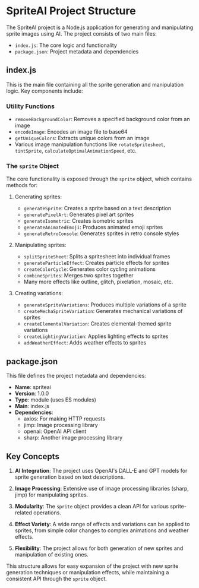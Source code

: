 

  # SpriteAI Project Structure

The SpriteAI project is a Node.js application for generating and manipulating sprite images using AI. The project consists of two main files:

- `index.js`: The core logic and functionality
- `package.json`: Project metadata and dependencies

## index.js

This is the main file containing all the sprite generation and manipulation logic. Key components include:

### Utility Functions

- `removeBackgroundColor`: Removes a specified background color from an image
- `encodeImage`: Encodes an image file to base64
- `getUniqueColors`: Extracts unique colors from an image
- Various image manipulation functions like `rotateSpritesheet`, `tintSprite`, `calculateOptimalAnimationSpeed`, etc.

### The `sprite` Object

The core functionality is exposed through the `sprite` object, which contains methods for:

1. Generating sprites:
   - `generateSprite`: Creates a sprite based on a text description
   - `generatePixelArt`: Generates pixel art sprites
   - `generateIsometric`: Creates isometric sprites
   - `generateAnimatedEmoji`: Produces animated emoji sprites
   - `generateRetroConsole`: Generates sprites in retro console styles

2. Manipulating sprites:
   - `splitSpriteSheet`: Splits a spritesheet into individual frames
   - `generateParticleEffect`: Creates particle effects for sprites
   - `createColorCycle`: Generates color cycling animations
   - `combineSprites`: Merges two sprites together
   - Many more effects like outline, glitch, pixelation, mosaic, etc.

3. Creating variations:
   - `generateSpriteVariations`: Produces multiple variations of a sprite
   - `createMechaSpriteVariation`: Generates mechanical variations of sprites
   - `createElementalVariation`: Creates elemental-themed sprite variations
   - `createLightingVariation`: Applies lighting effects to sprites
   - `addWeatherEffect`: Adds weather effects to sprites

## package.json

This file defines the project metadata and dependencies:

- **Name**: spriteai
- **Version**: 1.0.0
- **Type**: module (uses ES modules)
- **Main**: index.js
- **Dependencies**:
  - axios: For making HTTP requests
  - jimp: Image processing library
  - openai: OpenAI API client
  - sharp: Another image processing library

## Key Concepts

1. **AI Integration**: The project uses OpenAI's DALL-E and GPT models for sprite generation based on text descriptions.

2. **Image Processing**: Extensive use of image processing libraries (sharp, jimp) for manipulating sprites.

3. **Modularity**: The `sprite` object provides a clean API for various sprite-related operations.

4. **Effect Variety**: A wide range of effects and variations can be applied to sprites, from simple color changes to complex animations and weather effects.

5. **Flexibility**: The project allows for both generation of new sprites and manipulation of existing ones.

This structure allows for easy expansion of the project with new sprite generation techniques or manipulation effects, while maintaining a consistent API through the `sprite` object.

  